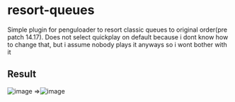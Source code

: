 # resort-queues
Simple plugin for penguloader to resort classic queues to original order(pre patch 14.17).
Does not select quickplay on default because i dont know how to change that, but i assume nobody plays it anyways so i wont bother with it

## Result

![image](https://github.com/user-attachments/assets/e0ad14fb-9966-4e39-9116-61990c8ffee4)
=>![image](https://github.com/user-attachments/assets/7a5b430a-96be-4ea7-acd0-6af5337fe4a6)
